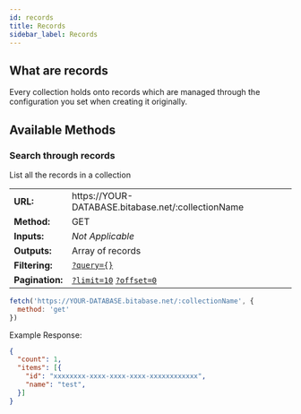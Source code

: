 ```yaml
---
id: records
title: Records
sidebar_label: Records
---
```


## What are records
Every collection holds onto records which are managed through the configuration you set when
creating it originally.

## Available Methods
### Search through records
List all the records in a collection

<table>
<tr><td><b>URL:</b></td> <td>https://YOUR-DATABASE.bitabase.net/:collectionName</td></tr>
<tr><td><b>Method:</b></td> <td>GET</td></tr>
<tr><td><b>Inputs:</b></td> <td><i>Not Applicable</i></td></tr>
<tr><td><b>Outputs:</b></td> <td>Array of records</td></tr>
<tr><td><b>Filtering:</b></td> <td>
  <code><a href="filtering">?query={}</a></code>
</td></tr>
<tr><td><b>Pagination:</b></td> <td>
  <code><a href="pagination">?limit=10</a></code>
  <code><a href="pagination">?offset=0</a></code>
</td></tr>
</table>

```javascript
fetch('https://YOUR-DATABASE.bitabase.net/:collectionName', {
  method: 'get'
})
```

Example Response:
```json
{
  "count": 1,
  "items": [{
    "id": "xxxxxxxx-xxxx-xxxx-xxxx-xxxxxxxxxxxx",
    "name": "test",
  }]
}
```

